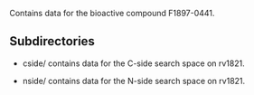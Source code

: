 Contains data for the bioactive compound F1897-0441.

## Subdirectories

- cside/ contains data for the C-side search space on rv1821.

- nside/ contains data for the N-side search space on rv1821.

